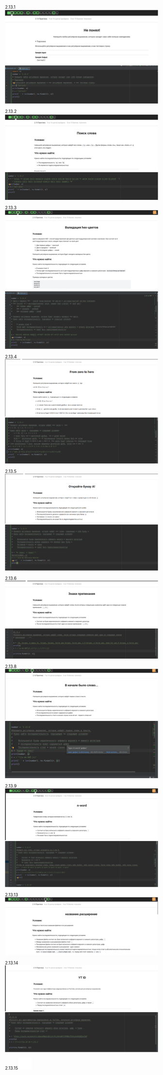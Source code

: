 2.13.1 ![16-53-02.png](screens%2F16-53-02.png)
![16-53-20.png](screens%2F16-53-20.png)

2.13.2 ![16-59-08.png](screens%2F16-59-08.png)
![17-01-05.png](screens%2F17-01-05.png)

2.13.3 ![17-02-36.png](screens%2F17-02-36.png)
![17-06-20.png](screens%2F17-06-20.png)

2.13.4 ![09-34-00.png](screens%2F09-34-00.png)
![17-08-15.png](screens%2F17-08-15.png)

2.13.5 ![09-56-57.png](screens%2F09-56-57.png)
![17-23-50.png](screens%2F17-23-50.png)

2.13.6 ![09-59-19.png](screens%2F09-59-19.png)
    ![10-21-31.png](screens%2F10-21-31.png)

2.13.8 ![20-44-17.png](screens%2F20-44-17.png)
![20-44-02.png](screens%2F20-44-02.png)

2.13.9 ![21-16-31.png](screens%2F21-16-31.png)
![21-16-21.png](screens%2F21-16-21.png)

2.13.13 ![15-44-32.png](screens%2F15-44-32.png)

2.13.14 ![10-23-57.png](screens%2F10-23-57.png)
    ![10-49-58.png](screens%2F10-49-58.png)

2.13.15 ![12-40-36.png](screens%2F12-40-36.png)

    
